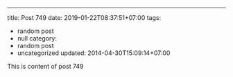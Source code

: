 ---
title: Post 749
date: 2019-01-22T08:37:51+07:00
tags:
  - random post
  - null
category:
  - random post
  - uncategorized
updated: 2014-04-30T15:09:14+07:00

This is content of post 749